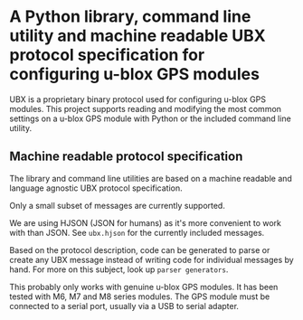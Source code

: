# A Python library, command line utility and machine readable UBX protocol specification for configuring u-blox GPS modules

UBX is a proprietary binary protocol used for configuring u-blox GPS modules. This project supports reading and modifying the most common settings on a u-blox GPS module with Python or the included command line utility.

## Machine readable protocol specification

The library and command line utilities are based on a machine readable and language agnostic UBX protocol specification. 

Only a small subset of messages are currently supported.

We are using HJSON (JSON for humans) as it's more convenient to work with than JSON. See `ubx.hjson` for the currently included messages.

Based on the protocol description, code can be generated to parse or create any UBX message instead of writing code for individual messages by hand. For more on this subject, look up `parser generators`.

This probably only works with genuine u-blox GPS modules. It has been tested with M6, M7 and M8 series modules. The GPS module must be connected to a serial port, usually via a USB to serial adapter.
